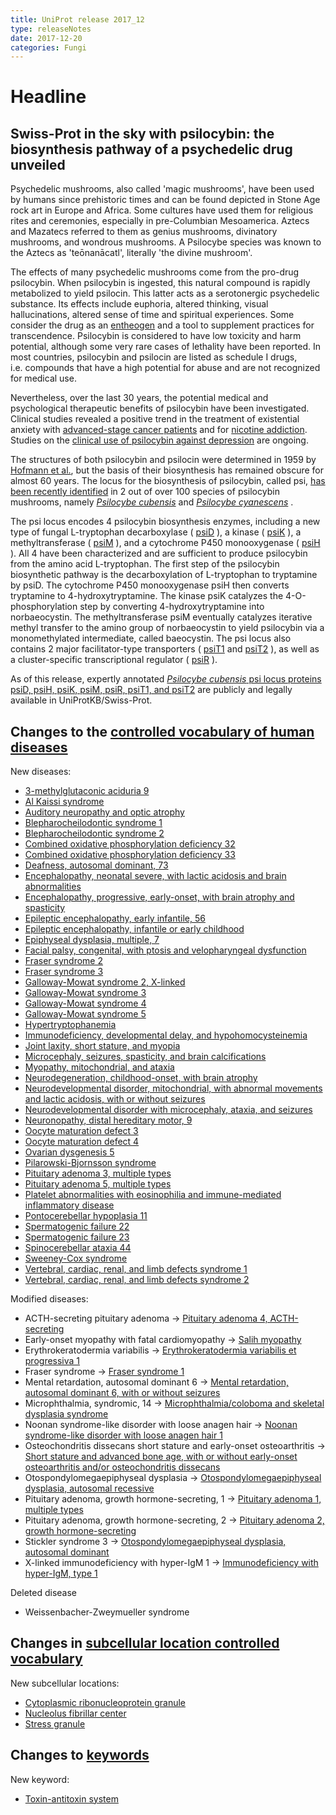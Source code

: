 ```yaml
---
title: UniProt release 2017_12
type: releaseNotes
date: 2017-12-20
categories: Fungi
---
```


# Headline

## Swiss-Prot in the sky with psilocybin: the biosynthesis pathway of a psychedelic drug unveiled

Psychedelic mushrooms, also called 'magic mushrooms', have been used by humans since prehistoric times and can be found depicted in Stone Age rock art in Europe and Africa. Some cultures have used them for religious rites and ceremonies, especially in pre-Columbian Mesoamerica. Aztecs and Mazatecs referred to them as genius mushrooms, divinatory mushrooms, and wondrous mushrooms. A Psilocybe species was known to the Aztecs as 'teōnanācatl', literally 'the divine mushroom'.

The effects of many psychedelic mushrooms come from the pro-drug psilocybin. When psilocybin is ingested, this natural compound is rapidly metabolized to yield psilocin. This latter acts as a serotonergic psychedelic substance. Its effects include euphoria, altered thinking, visual hallucinations, altered sense of time and spiritual experiences. Some consider the drug as an [entheogen](https://en.wikipedia.org/wiki/Entheogen) and a tool to supplement practices for transcendence. Psilocybin is considered to have low toxicity and harm potential, although some very rare cases of lethality have been reported. In most countries, psilocybin and psilocin are listed as schedule I drugs, i.e. compounds that have a high potential for abuse and are not recognized for medical use.

Nevertheless, over the last 30 years, the potential medical and psychological therapeutic benefits of psilocybin have been investigated. Clinical studies revealed a positive trend in the treatment of existential anxiety with [advanced-stage cancer patients](https://www.ncbi.nlm.nih.gov/pubmed/20819978) and for [nicotine addiction](https://www.ncbi.nlm.nih.gov/pubmed/28019026). Studies on the [clinical use of psilocybin against depression](https://www.ncbi.nlm.nih.gov/pubmed/28101325) are ongoing.

The structures of both psilocybin and psilocin were determined in 1959 by [Hofmann et al.](http://onlinelibrary.wiley.com/doi/10.1002/hlca.19590420518/abstract), but the basis of their biosynthesis has remained obscure for almost 60 years. The locus for the biosynthesis of psilocybin, called psi, [has been recently identified](https://www.ncbi.nlm.nih.gov/pubmed/28763571) in 2 out of over 100 species of psilocybin mushrooms, namely [*Psilocybe cubensis*](http://www.uniprot.org/taxonomy/181762) and [*Psilocybe cyanescens*](http://www.uniprot.org/taxonomy/93625) .

The psi locus encodes 4 psilocybin biosynthesis enzymes, including a new type of fungal L-tryptophan decarboxylase ( [psiD](http://www.uniprot.org/uniprot/?query=accession:P0DPA6) ), a kinase ( [psiK](http://www.uniprot.org/uniprot/?query=accession:P0DPA8) ), a methyltransferase ( [psiM](http://www.uniprot.org/uniprot/?query=accession:P0DPA9) ), and a cytochrome P450 monooxygenase ( [psiH](http://www.uniprot.org/uniprot/?query=accession:P0DPA7) ). All 4 have been characterized and are sufficient to produce psilocybin from the amino acid L-tryptophan. The first step of the psilocybin biosynthetic pathway is the decarboxylation of L-tryptophan to tryptamine by psiD. The cytochrome P450 monooxygenase psiH then converts tryptamine to 4-hydroxytryptamine. The kinase psiK catalyzes the 4-O-phosphorylation step by converting 4-hydroxytryptamine into norbaeocystin. The methyltransferase psiM eventually catalyzes iterative methyl transfer to the amino group of norbaeocystin to yield psilocybin via a monomethylated intermediate, called baeocystin. The psi locus also contains 2 major facilitator-type transporters ( [psiT1](http://www.uniprot.org/uniprot/?query=accession:P0DPB1) and [psiT2](http://www.uniprot.org/uniprot/?query=accession:P0DPB2) ), as well as a cluster-specific transcriptional regulator ( [psiR](http://www.uniprot.org/uniprot/?query=accession:P0DPB0) ).

As of this release, expertly annotated [*Psilocybe cubensis* psi locus proteins psiD, psiH, psiK, psiM, psiR, psiT1, and psiT2](http://www.uniprot.org/uniprot/?query=accession:P0DPA6+OR+accession:P0DPA7+OR+accession:P0DPA8+OR+accession:P0DPA9+OR+accession:P0DPB0+OR+accession:P0DPB1+OR+accession:P0DPB2) are publicly and legally available in UniProtKB/Swiss-Prot.

## Changes to the [controlled vocabulary of human diseases](https://ftp.uniprot.org/pub/databases/uniprot/current_release/knowledgebase/complete/docs/humdisease)

New diseases:

-   [3-methylglutaconic aciduria 9](http://www.uniprot.org/diseases/DI-05109)
-   [Al Kaissi syndrome](http://www.uniprot.org/diseases/DI-05093)
-   [Auditory neuropathy and optic atrophy](http://www.uniprot.org/diseases/DI-05116)
-   [Blepharocheilodontic syndrome 1](http://www.uniprot.org/diseases/DI-05103)
-   [Blepharocheilodontic syndrome 2](http://www.uniprot.org/diseases/DI-05104)
-   [Combined oxidative phosphorylation deficiency 32](http://www.uniprot.org/diseases/DI-05097)
-   [Combined oxidative phosphorylation deficiency 33](http://www.uniprot.org/diseases/DI-05115)
-   [Deafness, autosomal dominant, 73](http://www.uniprot.org/diseases/DI-05089)
-   [Encephalopathy, neonatal severe, with lactic acidosis and brain abnormalities](http://www.uniprot.org/diseases/DI-05082)
-   [Encephalopathy, progressive, early-onset, with brain atrophy and spasticity](http://www.uniprot.org/diseases/DI-05100)
-   [Epileptic encephalopathy, early infantile, 56](http://www.uniprot.org/diseases/DI-05090)
-   [Epileptic encephalopathy, infantile or early childhood](http://www.uniprot.org/diseases/DI-05114)
-   [Epiphyseal dysplasia, multiple, 7](http://www.uniprot.org/diseases/DI-05118)
-   [Facial palsy, congenital, with ptosis and velopharyngeal dysfunction](http://www.uniprot.org/diseases/DI-05120)
-   [Fraser syndrome 2](http://www.uniprot.org/diseases/DI-05098)
-   [Fraser syndrome 3](http://www.uniprot.org/diseases/DI-05099)
-   [Galloway-Mowat syndrome 2, X-linked](http://www.uniprot.org/diseases/DI-05105)
-   [Galloway-Mowat syndrome 3](http://www.uniprot.org/diseases/DI-05106)
-   [Galloway-Mowat syndrome 4](http://www.uniprot.org/diseases/DI-05107)
-   [Galloway-Mowat syndrome 5](http://www.uniprot.org/diseases/DI-05108)
-   [Hypertryptophanemia](http://www.uniprot.org/diseases/DI-05124)
-   [Immunodeficiency, developmental delay, and hypohomocysteinemia](http://www.uniprot.org/diseases/DI-05121)
-   [Joint laxity, short stature, and myopia](http://www.uniprot.org/diseases/DI-05096)
-   [Microcephaly, seizures, spasticity, and brain calcifications](http://www.uniprot.org/diseases/DI-05123)
-   [Myopathy, mitochondrial, and ataxia](http://www.uniprot.org/diseases/DI-05086)
-   [Neurodegeneration, childhood-onset, with brain atrophy](http://www.uniprot.org/diseases/DI-05101)
-   [Neurodevelopmental disorder, mitochondrial, with abnormal movements and lactic acidosis, with or without seizures](http://www.uniprot.org/diseases/DI-05113)
-   [Neurodevelopmental disorder with microcephaly, ataxia, and seizures](http://www.uniprot.org/diseases/DI-05110)
-   [Neuronopathy, distal hereditary motor, 9](http://www.uniprot.org/diseases/DI-05119)
-   [Oocyte maturation defect 3](http://www.uniprot.org/diseases/DI-05111)
-   [Oocyte maturation defect 4](http://www.uniprot.org/diseases/DI-05112)
-   [Ovarian dysgenesis 5](http://www.uniprot.org/diseases/DI-05092)
-   [Pilarowski-Bjornsson syndrome](http://www.uniprot.org/diseases/DI-05102)
-   [Pituitary adenoma 3, multiple types](http://www.uniprot.org/diseases/DI-05088)
-   [Pituitary adenoma 5, multiple types](http://www.uniprot.org/diseases/DI-05087)
-   [Platelet abnormalities with eosinophilia and immune-mediated inflammatory disease](http://www.uniprot.org/diseases/DI-05117)
-   [Pontocerebellar hypoplasia 11](http://www.uniprot.org/diseases/DI-05084)
-   [Spermatogenic failure 22](http://www.uniprot.org/diseases/DI-05083)
-   [Spermatogenic failure 23](http://www.uniprot.org/diseases/DI-05085)
-   [Spinocerebellar ataxia 44](http://www.uniprot.org/diseases/DI-05091)
-   [Sweeney-Cox syndrome](http://www.uniprot.org/diseases/DI-05122)
-   [Vertebral, cardiac, renal, and limb defects syndrome 1](http://www.uniprot.org/diseases/DI-05094)
-   [Vertebral, cardiac, renal, and limb defects syndrome 2](http://www.uniprot.org/diseases/DI-05095)

Modified diseases:

-   ACTH-secreting pituitary adenoma -&gt; [Pituitary adenoma 4, ACTH-secreting](http://www.uniprot.org/diseases/DI-01168)
-   Early-onset myopathy with fatal cardiomyopathy -&gt; [Salih myopathy](http://www.uniprot.org/diseases/DI-01514)
-   Erythrokeratodermia variabilis -&gt; [Erythrokeratodermia variabilis et progressiva 1](http://www.uniprot.org/diseases/DI-00483)
-   Fraser syndrome -&gt; [Fraser syndrome 1](http://www.uniprot.org/diseases/DI-01627)
-   Mental retardation, autosomal dominant 6 -&gt; [Mental retardation, autosomal dominant 6, with or without seizures](http://www.uniprot.org/diseases/DI-03128)
-   Microphthalmia, syndromic, 14 -&gt; [Microphthalmia/coloboma and skeletal dysplasia syndrome](http://www.uniprot.org/diseases/DI-04146)
-   Noonan syndrome-like disorder with loose anagen hair -&gt; [Noonan syndrome-like disorder with loose anagen hair 1](http://www.uniprot.org/diseases/DI-02076)
-   Osteochondritis dissecans short stature and early-onset osteoarthritis -&gt; [Short stature and advanced bone age, with or without early-onset osteoarthritis and/or osteochondritis dissecans](http://www.uniprot.org/diseases/DI-02814)
-   Otospondylomegaepiphyseal dysplasia -&gt; [Otospondylomegaepiphyseal dysplasia, autosomal recessive](http://www.uniprot.org/diseases/DI-01254)
-   Pituitary adenoma, growth hormone-secreting, 1 -&gt; [Pituitary adenoma 1, multiple types](http://www.uniprot.org/diseases/DI-01689)
-   Pituitary adenoma, growth hormone-secreting, 2 -&gt; [Pituitary adenoma 2, growth hormone-secreting](http://www.uniprot.org/diseases/DI-04304)
-   Stickler syndrome 3 -&gt; [Otospondylomegaepiphyseal dysplasia, autosomal dominant](http://www.uniprot.org/diseases/DI-01093)
-   X-linked immunodeficiency with hyper-IgM 1 -&gt; [Immunodeficiency with hyper-IgM, type 1](http://www.uniprot.org/diseases/DI-02449)

Deleted disease

-   Weissenbacher-Zweymueller syndrome

## Changes in [subcellular location controlled vocabulary](https://ftp.uniprot.org/pub/databases/uniprot/current_release/knowledgebase/complete/docs/subcell)

New subcellular locations:

-   [Cytoplasmic ribonucleoprotein granule](http://www.uniprot.org/locations/SL-0495)
-   [Nucleolus fibrillar center](http://www.uniprot.org/locations/SL-0497)
-   [Stress granule](http://www.uniprot.org/locations/SL-0496)

## Changes to [keywords](https://ftp.uniprot.org/pub/databases/uniprot/current_release/knowledgebase/complete/docs/keywlist)

New keyword:

-   [Toxin-antitoxin system](http://www.uniprot.org/keywords/KW-1277)
